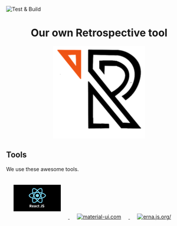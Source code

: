 ![Test & Build](https://github.com/bored-engineers/the-retro-app/workflows/Push%20to%20master/badge.svg)
<div align="center"> 
<h1>Our own Retrospective tool</h1>
<a href="https://github.com/bored-engineers/the-retro-app">
<img alt="Retro App" width="250" height="250" src="https://github.com/bored-engineers/the-retro-app/blob/master/docs/Logo.png"> </a>
</div>

## Tools

We use these awesome tools.

<div>
  <a href="https://reactjs.org/">
    <img alt="reactjs.org/" width="128" heigth="128" vspace="20" hspace="20" src="./docs/ReactLogo.png">
  </a>
  <a href="https://material-ui.com/">
    <img alt="material-ui.com" width="128" heigth="128" vspace="20" hspace="20" src="https://material-ui.com/static/logo_raw.svg">
  </a>
  <a href="https://lerna.js.org/">
    <img alt="erna.js.org/" width="128" heigth="128" vspace="20" hspace="20" src="https://lerna.js.org/images/lerna-hero.svg">
  </a>
</div>
